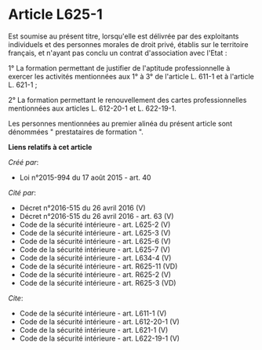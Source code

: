 # Article L625-1

Est soumise au présent titre, lorsqu'elle est délivrée par des exploitants individuels et des personnes morales de droit
privé, établis sur le territoire français, et n'ayant pas conclu un contrat d'association avec l'Etat : 

1° La formation permettant de justifier de l'aptitude professionnelle à exercer les activités mentionnées aux 1° à 3° de
l'article L. 611-1 et à l'article L. 621-1 ; 

2° La formation permettant le renouvellement des cartes professionnelles mentionnées aux articles L. 612-20-1 et L.
622-19-1. 

Les personnes mentionnées au premier alinéa du présent article sont dénommées " prestataires de formation ".

**Liens relatifs à cet article**

_Créé par_:

  - Loi n°2015-994 du 17 août 2015 - art. 40

_Cité par_:

  - Décret n°2016-515 du 26 avril 2016 (V)
  - Décret n°2016-515 du 26 avril 2016 - art. 63 (V)
  - Code de la sécurité intérieure - art. L625-2 (V)
  - Code de la sécurité intérieure - art. L625-3 (V)
  - Code de la sécurité intérieure - art. L625-6 (V)
  - Code de la sécurité intérieure - art. L625-7 (V)
  - Code de la sécurité intérieure - art. L634-4 (V)
  - Code de la sécurité intérieure - art. R625-11 (VD)
  - Code de la sécurité intérieure - art. R625-2 (V)
  - Code de la sécurité intérieure - art. R625-3 (VD)

_Cite_:

  - Code de la sécurité intérieure - art. L611-1 (V)
  - Code de la sécurité intérieure - art. L612-20-1 (V)
  - Code de la sécurité intérieure - art. L621-1 (V)
  - Code de la sécurité intérieure - art. L622-19-1 (V)

